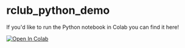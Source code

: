 # rclub_python_demo
If you'd like to run the Python notebook in Colab you can find it here!

[![Open In Colab](https://colab.research.google.com/assets/colab-badge.svg)](https://colab.research.google.com/github/nathanielnyema/rclub_python_demo/blob/main/data_viz_demo_rclub.ipynb)
